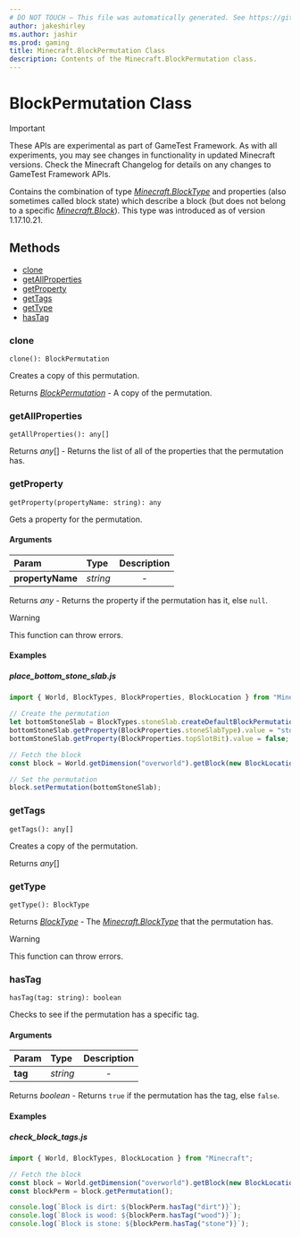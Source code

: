 ```yaml
---
# DO NOT TOUCH — This file was automatically generated. See https://github.com/Mojang/MinecraftScriptingApiDocsGenerator to modify descriptions, examples, etc.
author: jakeshirley
ms.author: jashir
ms.prod: gaming
title: Minecraft.BlockPermutation Class
description: Contents of the Minecraft.BlockPermutation class.
---
```

# BlockPermutation Class
>[!IMPORTANT]
>These APIs are experimental as part of GameTest Framework. As with all experiments, you may see changes in functionality in updated Minecraft versions. Check the Minecraft Changelog for details on any changes to GameTest Framework APIs.

Contains the combination of type [*Minecraft.BlockType*](../Minecraft/BlockType.md) and properties (also sometimes called block state) which describe a block (but does not belong to a specific [*Minecraft.Block*](../Minecraft/Block.md)). This type was introduced as of version 1.17.10.21.


## Methods
- [clone](#clone)
- [getAllProperties](#getallproperties)
- [getProperty](#getproperty)
- [getTags](#gettags)
- [getType](#gettype)
- [hasTag](#hastag)
  
### **clone**
`
clone(): BlockPermutation
`

Creates a copy of this permutation.

Returns [*BlockPermutation*](BlockPermutation.md) - A copy of the permutation.


### **getAllProperties**
`
getAllProperties(): any[]
`


Returns *any*[] - Returns the list of all of the properties that the permutation has.


### **getProperty**
`
getProperty(propertyName: string): any
`

Gets a property for the permutation.
#### Arguments
| Param | Type | Description |
| :--- | :--- | :---: |
| **propertyName** | *string* | - |

Returns *any* - Returns the property if the permutation has it, else `null`.

> [!WARNING]
> This function can throw errors.

#### Examples
##### ***place_bottom_stone_slab.js***
```javascript
import { World, BlockTypes, BlockProperties, BlockLocation } from "Minecraft";

// Create the permutation
let bottomStoneSlab = BlockTypes.stoneSlab.createDefaultBlockPermutation();
bottomStoneSlab.getProperty(BlockProperties.stoneSlabType).value = "stone_brick";
bottomStoneSlab.getProperty(BlockProperties.topSlotBit).value = false;

// Fetch the block
const block = World.getDimension("overworld").getBlock(new BlockLocation(1, 2, 3));

// Set the permutation
block.setPermutation(bottomStoneSlab);

```
### **getTags**
`
getTags(): any[]
`

Creates a copy of the permutation.

Returns *any*[]


### **getType**
`
getType(): BlockType
`


Returns [*BlockType*](BlockType.md) - The [*Minecraft.BlockType*](../Minecraft/BlockType.md) that the permutation has.

> [!WARNING]
> This function can throw errors.

### **hasTag**
`
hasTag(tag: string): boolean
`

Checks to see if the permutation has a specific tag.
#### Arguments
| Param | Type | Description |
| :--- | :--- | :---: |
| **tag** | *string* | - |

Returns *boolean* - Returns `true` if the permutation has the tag, else `false`.


#### Examples
##### ***check_block_tags.js***
```javascript
import { World, BlockTypes, BlockLocation } from "Minecraft";

// Fetch the block
const block = World.getDimension("overworld").getBlock(new BlockLocation(1, 2, 3));
const blockPerm = block.getPermutation();

console.log(`Block is dirt: ${blockPerm.hasTag("dirt")}`);
console.log(`Block is wood: ${blockPerm.hasTag("wood")}`);
console.log(`Block is stone: ${blockPerm.hasTag("stone")}`);

```
